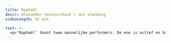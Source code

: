 ```yaml
---
title: Raphaël
descr: Alexander Vantournhout / not standing
videoLength: 42 min

text: >-
  <p>‘Raphaël’ toont twee mannelijke performers. De ene is actief en handelt (hij), de ander is schijnbaar levenloos en inert (hem). Hij tracht hem te manipuleren tot ideale dans- of sparringpartner, maar wordt in die poging tegelijk zelf tot ding gemaakt. Samen dansen ze een geforceerd duet. Beide lichamen meten de grenzen op tussen intimiteit en perversie, tussen subject en object. Vervolgens doen ze die grenzen vervagen in wederzijdse medeplichtigheid.<br><br>"Je ziet het niet zo vaak: spectaculair anti-spektakel, met zoveel diepere lagen onder een lichamelijke confrontatie die extreem tastbaar en erg toegankelijk is. Het duidt op grote kunst van een artiest met een grote toekomst." (****, De Standaard)</p><p><strong>Credits</strong></p><p>met - Raphaël Billet en Alexander Vantournhout <br>van - Alexander Vantournhout en Bauke Lievens<br>dramaturgisch advies - Dries Douibi<br>advies choreografie Femke Gyselinck<br>extern advies - Anneleen Keppens, Geert Belpaeme, Lili M. Rampre<br>artistiek advies - Tuur van Baelen<br>Bart Grietens<br><br><strong>Algemeen over Alexander Vantournhout</strong><br><br>Alexander Vantournhout is een Belgische choreograaf die balanceert tussen dans en circus. Hij studeerde hedendaagse dans aan de Brusselse PARTS (Performing Arts Research and Training Studios) en single wheel in ESAC (Ecole Supérieure des Arts du Cirque) in Brussel. <br><br>Hij debuteerde met ‘Caprices’ (2014), een solo performance waarin hij ode brengt aan de muziek van Salvatore Sciarrino. In ‘ANECKXANDER’ (2015) zette hij een uitgebalanceerde solo performance neer, voor deze choreografie ging hij de samenwerking aan met sparringpartner Bauke Lievens. ‘ANECKXANDER’ kaapte meerdere prijzen: Circus Next 2014, Theater Aan Zee 2015, Aerowaves 2015 en een selectie voor Theaterfestival 2016. Daarna maakten Alexander en Bauke ook ‘RAPHAEL’ (2017), een geforceerd duet met een inert lichaam.<br><br>In 2018, creëerde Alexander ‘La rose en céramique’ met Scali Delpeyrat, in het kader van Sujet à Vif, Festival d’Avignon (FR). Daarnaast tourt hij in 2018 doorheen Europa met zijn nieuwe creatie ‘Red Haired Man’ (in première in oktober 2018 in Vooruit). Vantournhout geeft regelmatig les aan ESAC and ACAPA (Academy for Circus and Performance Art, Tilburg NL). Hij was ook al gastdocent aan DOCH-Stockholm (SE), Codarts (NE) Verigo (IT), Deltebre Dansa (ES), Concorde university (CA) en P.A.R.T.S<br><br>Alexander Vantournhout is cultureel ambassadeur van de stad Roeselare (BE), huisartiest van PRPLX (BE) en Vooruit-resident tot 2021.<br><br></p>
---
```


